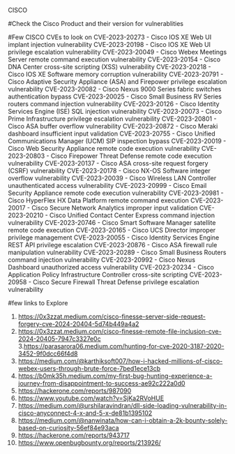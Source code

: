 CISCO 


#Check the Cisco Product and their version for vulnerablities 

#Few CISCO CVEs to look on 
CVE-2023-20273 - Cisco IOS XE Web UI implant injection vulnerability
CVE-2023-20198 - Cisco IOS XE Web UI privilege escalation vulnerability
CVE-2023-20049 - Cisco Webex Meetings Server remote command execution vulnerability
CVE-2023-20154 - Cisco DNA Center cross-site scripting (XSS) vulnerability
CVE-2023-20218 - Cisco IOS XE Software memory corruption vulnerability
CVE-2023-20791 - Cisco Adaptive Security Appliance (ASA) and Firepower privilege escalation vulnerability
CVE-2023-20082 - Cisco Nexus 9000 Series fabric switches authentication bypass
CVE-2023-20025 - Cisco Small Business RV Series routers command injection vulnerability
CVE-2023-20126 - Cisco Identity Services Engine (ISE) SQL injection vulnerability
CVE-2023-20073 - Cisco Prime Infrastructure privilege escalation vulnerability
CVE-2023-20801 - Cisco ASA buffer overflow vulnerability
CVE-2023-20872 - Cisco Meraki dashboard insufficient input validation
CVE-2023-20755 - Cisco Unified Communications Manager (UCM) SIP inspection bypass
CVE-2023-20019 - Cisco Web Security Appliance remote code execution vulnerability
CVE-2023-20803 - Cisco Firepower Threat Defense remote code execution vulnerability
CVE-2023-20137 - Cisco ASA cross-site request forgery (CSRF) vulnerability
CVE-2023-20178 - Cisco NX-OS Software integer overflow vulnerability
CVE-2023-20039 - Cisco Wireless LAN Controller unauthenticated access vulnerability
CVE-2023-20999 - Cisco Email Security Appliance remote code execution vulnerability
CVE-2023-20981 - Cisco HyperFlex HX Data Platform remote command execution
CVE-2023-20017 - Cisco Secure Network Analytics improper input validation
CVE-2023-20210 - Cisco Unified Contact Center Express command injection vulnerability
CVE-2023-20746 - Cisco Smart Software Manager satellite remote code execution
CVE-2023-20165 - Cisco UCS Director improper privilege management
CVE-2023-20055 - Cisco Identity Services Engine REST API privilege escalation
CVE-2023-20876 - Cisco ASA firewall rule manipulation vulnerability
CVE-2023-20289 - Cisco Small Business Routers command injection vulnerability
CVE-2023-20992 - Cisco Nexus Dashboard unauthorized access vulnerability
CVE-2023-20234 - Cisco Application Policy Infrastructure Controller cross-site scripting
CVE-2023-20958 - Cisco Secure Firewall Threat Defense privilege escalation vulnerability


#few links to Explore
1. https://0x3zzat.medium.com/cisco-finesse-server-side-request-forgery-cve-2024-20404-5d74b449a4a2
2. https://0x3zzat.medium.com/cisco-finesse-remote-file-inclusion-cve-2024-20405-7947c3327e0c
3.https://parasarora06.medium.com/hunting-for-cve-2020-3187-2020-3452-9f0dcc66f4d8
4. https://medium.com/@karthiksoft007/how-i-hacked-millions-of-cisco-webex-users-through-brute-force-7bed1ece13cb
5. https://b0mk35h.medium.com/my-first-bug-hunting-experience-a-journey-from-disappointment-to-success-ae92c222a0d0
6. https://hackerone.com/reports/987090
7. https://www.youtube.com/watch?v=SjKa2RVoHUE
8. https://medium.com/@urshilaravindran/dll-side-loading-vulnerability-in-cisco-anyconnect-4-x-and-5-x-de81b1395102
9. https://medium.com/@nanwinata/how-can-i-obtain-a-2k-bounty-solely-based-on-curiosity-56ef84e93aca
10. https://hackerone.com/reports/943717
11. https://www.openbugbounty.org/reports/213926/
